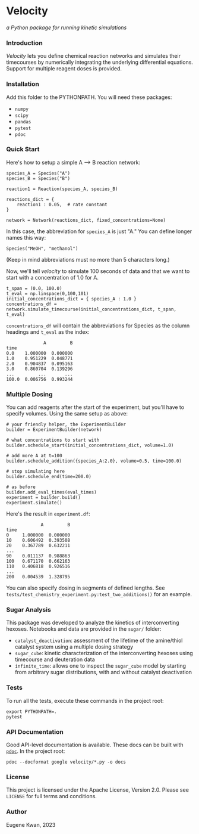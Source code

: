 # Velocity

*a Python package for running kinetic simulations*

### Introduction

*Velocity* lets you define chemical reaction networks and simulates their timecourses by numerically integrating the underlying differential equations.  Support for multiple reagent doses is provided.

### Installation

Add this folder to the PYTHONPATH.  You will need these packages:

- `numpy`
- `scipy`
- `pandas`
- `pytest`
- `pdoc`

### Quick Start

Here's how to setup a simple A --> B reaction network:

```
species_A = Species("A")
species_B = Species("B")
    
reaction1 = Reaction(species_A, species_B)

reactions_dict = {
    reaction1 : 0.05,  # rate constant
}

network = Network(reactions_dict, fixed_concentrations=None)
```

In this case, the abbreviation for `species_A` is just "A."  You can define longer names this way:

`Species("MeOH", "methanol")`

(Keep in mind abbreviations must no more than 5 characters long.)

Now, we'll tell *velocity* to simulate 100 seconds of data and that we want to start with a concentration of 1.0 for A.

```
t_span = (0.0, 100.0)
t_eval = np.linspace(0,100,101)
initial_concentrations_dict = { species_A : 1.0 }
concentrations_df = network.simulate_timecourse(initial_concentrations_dict, t_span, t_eval)
```

`concentrations_df` will contain the abbreviations for Species as the column headings and `t_eval` as the index:

```
              A         B
time
0.0    1.000000  0.000000
1.0    0.951229  0.048771
2.0    0.904837  0.095163
3.0    0.860704  0.139296
...         ...       ...
100.0  0.006756  0.993244
```

### Multiple Dosing

You can add reagents after the start of the experiment, but you'll have to specify volumes.  Using the same setup as above:

```
# your friendly helper, the ExperimentBuilder
builder = ExperimentBuilder(network)

# what concentrations to start with
builder.schedule_start(initial_concentrations_dict, volume=1.0)

# add more A at t=100
builder.schedule_addition({species_A:2.0}, volume=0.5, time=100.0)

# stop simulating here
builder.schedule_end(time=200.0)

# as before
builder.add_eval_times(eval_times)
experiment = builder.build()
experiment.simulate()
```

Here's the result in `experiment.df`:

```
             A         B
time
0     1.000000  0.000000
10    0.606492  0.393508
20    0.367789  0.632211
...
90    0.011137  0.988863
100   0.671170  0.662163
110   0.406818  0.926516
...
200   0.004539  1.328795
```

You can also specify dosing in segments of defined lengths.  See `tests/test_chemistry_experiment.py:test_two_additions()` for an example.

### Sugar Analysis

This package was developed to analyze the kinetics of interconverting hexoses.  Notebooks and data are provided in the `sugar/` folder:

- `catalyst_deactivation`: assessment of the lifetime of the amine/thiol catalyst system using a multiple dosing strategy
- `sugar_cube`: kinetic characterization of the interconverting hexoses using timecourse and deuteration data
- `infinite_time`: allows one to inspect the `sugar_cube` model by starting from arbitrary sugar distributions, with and without catalyst deactivation

### Tests

To run all the tests, execute these commands in the project root:

```
export PYTHONPATH=.
pytest
```

### API Documentation

Good API-level documentation is available.  These docs can be built with [`pdoc`](https://pdoc.env).  In the project root:

`pdoc --docformat google velocity/*.py -o docs`

### License

This project is licensed under the Apache License, Version 2.0. Please see `LICENSE` for full terms and conditions.

### Author

Eugene Kwan, 2023
